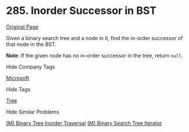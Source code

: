 # 285. Inorder Successor in BST

[Original Page](https://leetcode.com/problems/inorder-successor-in-bst/)

Given a binary search tree and a node in it, find the in-order successor of that node in the BST.

**Note**: If the given node has no in-order successor in the tree, return `null`.

<div>

<div id="company_tags" class="btn btn-xs btn-warning">Hide Company Tags</div>

<span class="hidebutton" style="display: inline;">[Microsoft](/company/microsoft/)</span></div>

<div>

<div id="tags" class="btn btn-xs btn-warning">Hide Tags</div>

<span class="hidebutton" style="display: inline;">[Tree](/tag/tree/)</span></div>

<div>

<div id="similar" class="btn btn-xs btn-warning">Hide Similar Problems</div>

<span class="hidebutton" style="display: inline;">[(M) Binary Tree Inorder Traversal](/problems/binary-tree-inorder-traversal/) [(M) Binary Search Tree Iterator](/problems/binary-search-tree-iterator/)</span></div>